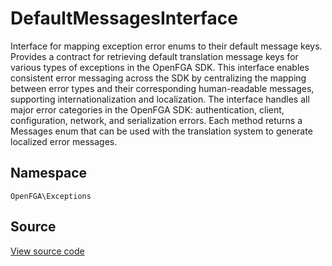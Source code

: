 # DefaultMessagesInterface

Interface for mapping exception error enums to their default message keys. Provides a contract for retrieving default translation message keys for various types of exceptions in the OpenFGA SDK. This interface enables consistent error messaging across the SDK by centralizing the mapping between error types and their corresponding human-readable messages, supporting internationalization and localization. The interface handles all major error categories in the OpenFGA SDK: authentication, client, configuration, network, and serialization errors. Each method returns a Messages enum that can be used with the translation system to generate localized error messages.

## Namespace
`OpenFGA\Exceptions`

## Source
[View source code](https://github.com/evansims/openfga-php/blob/main/src/Exceptions/DefaultMessagesInterface.php)




